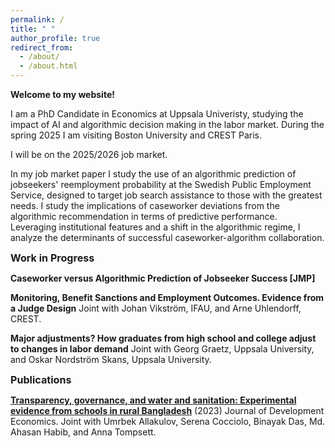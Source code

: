 ```yaml
---
permalink: /
title: " "
author_profile: true
redirect_from: 
  - /about/
  - /about.html
---
```


**Welcome to my website!** 

I am a PhD Candidate in Economics at Uppsala Univeristy, studying the impact of AI and algorithmic decision making in the labor market. During the spring 2025 I am visiting Boston University and CREST Paris.

I will be on the 2025/2026 job market.

In my job market paper I study the use of an algorithmic prediction of jobseekers' reemployment probability at the Swedish Public Employment Service, designed to target job search assistance to those with the greatest needs. I study the implications of caseworker deviations from the algorithmic recommendation in terms of predictive performance. Leveraging institutional features and a shift in the algorithmic regime, I analyze the determinants of successful caseworker-algorithm collaboration.

<span style="font-size: 1.15em">**Work in Progress**</span>

**Caseworker versus Algorithmic Prediction of Jobseeker Success [JMP]**

**Monitoring, Benefit Sanctions and Employment Outcomes. Evidence from a Judge Design** 
Joint with Johan Vikström, IFAU, and Arne Uhlendorff, CREST.  

**Major adjustments? How graduates from high school and college adjust to changes in labor demand** 
Joint with Georg Graetz, Uppsala University, and Oskar Nordström Skans, Uppsala University.  

<span style="font-size: 1.15em">**Publications**</span>

[**Transparency, governance, and water and sanitation: Experimental evidence from schools in rural Bangladesh**](https://www.sciencedirect.com/science/article/pii/S0304387823000378) (2023) Journal of Development Economics. 
Joint with Umrbek Allakulov, Serena Cocciolo, Binayak Das, Md. Ahasan Habib, and Anna Tompsett.


